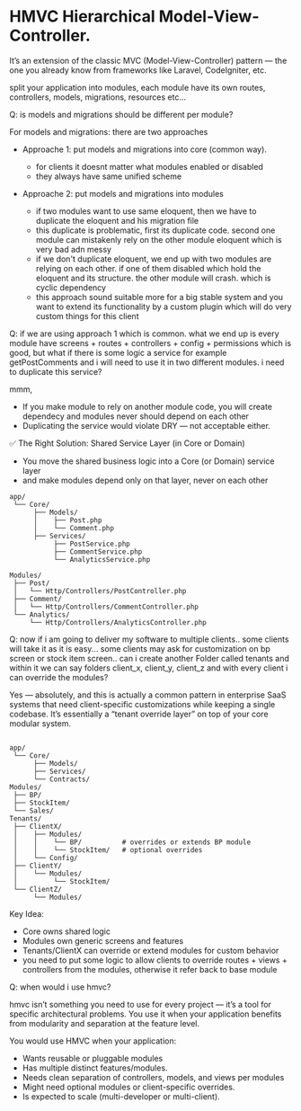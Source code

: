 # HMVC Hierarchical Model-View-Controller.


It’s an extension of the classic MVC (Model-View-Controller) pattern — the one you already know from frameworks like Laravel, CodeIgniter, etc.


split your application into modules, each module have its own routes, controllers, models, migrations, resources etc...


Q: is models and migrations should be different per module?

For models and migrations: there are two approaches

- Approache 1: put models and migrations into core (common way). 
    - for clients it doesnt matter what modules enabled or disabled
    - they always have same unified scheme

- Approache 2: put models and migrations into modules
    - if two modules want to use same eloquent, then we have to duplicate the eloquent and his migration file
    - this duplicate is problematic, first its duplicate code. second one module can mistakenly rely on the other module eloquent which is very bad adn messy
    - if we don't duplicate eloquent, we end up with two modules are relying on each other. if one of them disabled which hold the eloquent and its structure. the other module will crash. which is cyclic dependency
    - this approach sound suitable more for a big stable system and you want to extend its functionality by a custom plugin which will do very custom things for this client



Q: if we are using approach 1 which is common. what we end up is every module have screens + routes + controllers + config + permissions which is good, but what if there is some logic a service for example getPostComments and i will need to use it in two different modules. i need to duplicate this service?

mmm,
- If you make module to rely on another module code, you will create dependecy and modules never should depend on each other
- Duplicating the service would violate DRY — not acceptable either.

✅ The Right Solution: Shared Service Layer (in Core or Domain)
- You move the shared business logic into a Core (or Domain) service layer
- and make modules depend only on that layer, never on each other

```text
app/
 └── Core/
      ├── Models/
      │    ├── Post.php
      │    └── Comment.php
      ├── Services/
           ├── PostService.php
           ├── CommentService.php
           └── AnalyticsService.php
      
Modules/
 ├── Post/
 │   └── Http/Controllers/PostController.php
 ├── Comment/
 │   └── Http/Controllers/CommentController.php
 └── Analytics/
     └── Http/Controllers/AnalyticsController.php
```


Q: now if i am going to deliver my software to multiple clients.. some clients will take it as it is easy... some clients may ask for customization on bp screen or stock item screen.. can i create another Folder called tenants and within it we can say folders client_x, client_y, client_z and with every client i can override the modules?

Yes — absolutely, and this is actually a common pattern in enterprise SaaS systems that need client-specific customizations while keeping a single codebase. It’s essentially a “tenant override layer” on top of your core modular system.


```text

app/
 └── Core/
      ├── Models/
      ├── Services/
      └── Contracts/
Modules/
 ├── BP/
 ├── StockItem/
 └── Sales/
Tenants/
 ├── ClientX/
 │    ├── Modules/
 │    │    └── BP/          # overrides or extends BP module
 │    │    └── StockItem/   # optional overrides
 │    └── Config/
 ├── ClientY/
 │    └── Modules/
 │         └── StockItem/
 └── ClientZ/
      └── Modules/

```

Key Idea:
- Core owns shared logic
- Modules own generic screens and features
- Tenants/ClientX can override or extend modules for custom behavior
- you need to put some logic to allow clients to override routes + views + controllers from the modules, otherwise it refer back to base module



Q: when would i use hmvc?

hmvc isn’t something you need to use for every project — it’s a tool for specific architectural problems. You use it when your application benefits from modularity and separation at the feature level.


You would use HMVC when your application:

- Wants reusable or pluggable modules
- Has multiple distinct features/modules.
- Needs clean separation of controllers, models, and views per modules
- Might need optional modules or client-specific overrides.
- Is expected to scale (multi-developer or multi-client).